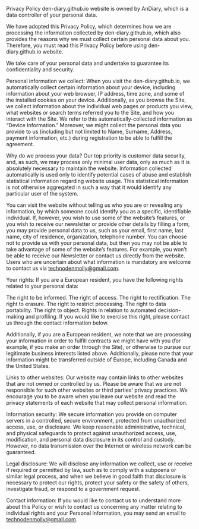Privacy Policy
den-diary.github.io website is owned by AnDiary, which is a data controller of your personal data.

We have adopted this Privacy Policy, which determines how we are processing the information collected by den-diary.github.io, which also provides the reasons why we must collect certain personal data about you. Therefore, you must read this Privacy Policy before using den-diary.github.io website.

We take care of your personal data and undertake to guarantee its confidentiality and security.

Personal information we collect:
When you visit the den-diary.github.io, we automatically collect certain information about your device, including information about your web browser, IP address, time zone, and some of the installed cookies on your device. Additionally, as you browse the Site, we collect information about the individual web pages or products you view, what websites or search terms referred you to the Site, and how you interact with the Site. We refer to this automatically-collected information as “Device Information.” Moreover, we might collect the personal data you provide to us (including but not limited to Name, Surname, Address, payment information, etc.) during registration to be able to fulfill the agreement.

Why do we process your data?
Our top priority is customer data security, and, as such, we may process only minimal user data, only as much as it is absolutely necessary to maintain the website. Information collected automatically is used only to identify potential cases of abuse and establish statistical information regarding website usage. This statistical information is not otherwise aggregated in such a way that it would identify any particular user of the system.

You can visit the website without telling us who you are or revealing any information, by which someone could identify you as a specific, identifiable individual. If, however, you wish to use some of the website’s features, or you wish to receive our newsletter or provide other details by filling a form, you may provide personal data to us, such as your email, first name, last name, city of residence, organization, telephone number. You can choose not to provide us with your personal data, but then you may not be able to take advantage of some of the website’s features. For example, you won’t be able to receive our Newsletter or contact us directly from the website. Users who are uncertain about what information is mandatory are welcome to contact us via technodenmolly@gmail.com.

Your rights:
If you are a European resident, you have the following rights related to your personal data:

The right to be informed.
The right of access.
The right to rectification.
The right to erasure.
The right to restrict processing.
The right to data portability.
The right to object.
Rights in relation to automated decision-making and profiling.
If you would like to exercise this right, please contact us through the contact information below.

Additionally, if you are a European resident, we note that we are processing your information in order to fulfill contracts we might have with you (for example, if you make an order through the Site), or otherwise to pursue our legitimate business interests listed above. Additionally, please note that your information might be transferred outside of Europe, including Canada and the United States.

Links to other websites:
Our website may contain links to other websites that are not owned or controlled by us. Please be aware that we are not responsible for such other websites or third parties' privacy practices. We encourage you to be aware when you leave our website and read the privacy statements of each website that may collect personal information.

Information security:
We secure information you provide on computer servers in a controlled, secure environment, protected from unauthorized access, use, or disclosure. We keep reasonable administrative, technical, and physical safeguards to protect against unauthorized access, use, modification, and personal data disclosure in its control and custody. However, no data transmission over the Internet or wireless network can be guaranteed.

Legal disclosure:
We will disclose any information we collect, use or receive if required or permitted by law, such as to comply with a subpoena or similar legal process, and when we believe in good faith that disclosure is necessary to protect our rights, protect your safety or the safety of others, investigate fraud, or respond to a government request.

Contact information:
If you would like to contact us to understand more about this Policy or wish to contact us concerning any matter relating to individual rights and your Personal Information, you may send an email to technodenmolly@gmail.com.
